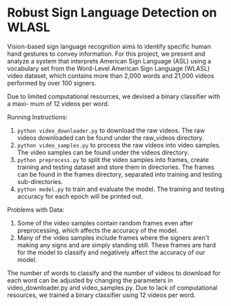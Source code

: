 # Robust Sign Language Detection on WLASL

Vision-based sign language recognition aims to identify
specific human hand gestures to convey information. For
this project, we present and analyze a system that interprets
American Sign Language (ASL) using a vocabulary set from
the Word-Level American Sign Language (WLASL) video
dataset, which contains more than 2,000 words and 21,000
videos performed by over 100 signers. 

Due to limited computational resources, we devised a binary classifier with a maxi-
mum of 12 videos per word.

Running Instructions:
1. `python video_downloader.py` to download the raw videos. The raw videos downloaded can be found under
the raw_videos directory.
2. `python video_samples.py` to process the raw videos into video samples. The video samples can be found
under the videos directory.
3. `python preprocess.py` to split the video samples into frames, create training and testing dataset and store them in directories. The frames can be found in the frames directory, separated into training
and testing sub-directories.
4. `python model.py` to train and evaluate the model. The training and testing accuracy for each epoch will be printed out.

Problems with Data:
1. Some of the video samples contain random frames even after preprocessing, which affects the accuracy
of the model.
2. Many of the video samples include frames where the signers aren't making any signs and are simply standing still. These frames are hard for the model to classify and negatively affect the accuracy of our model.

The number of words to classify and the number of videos to download for each word can be adjusted by
changing the parameters in video_downloader.py and video_samples.py. Due to lack of computational
resources, we trained a binary classifier using 12 videos per word.  

